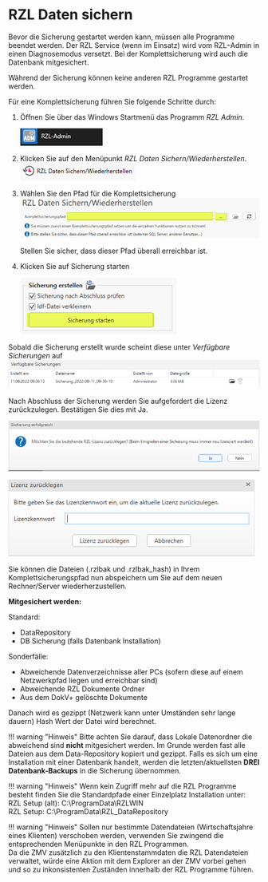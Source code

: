 # RZL Daten sichern

Bevor die Sicherung gestartet werden kann, müssen alle Programme beendet
werden. Der RZL Service (wenn im Einsatz) wird vom RZL–Admin in einen
Diagnosemodus versetzt. Bei der Komplettsicherung wird auch die
Datenbank mitgesichert.

Während der Sicherung können keine anderen RZL Programme gestartet
werden.

Für eine Komplettsicherung führen Sie folgende Schritte durch:

1.  Öffnen Sie über das Windows Startmenü das Programm *RZL Admin*.

    ![RZL-Admin](img/RZLAdmin_Starten.png)

2.  Klicken Sie auf den Menüpunkt *RZL Daten Sichern/Wiederherstellen*.
    ![RZL-Admin Daten Sichern/Wiederherstellen](img/RZLAdmin_DatenSichernWiederherstellen.png)

3.  Wählen Sie den Pfad für die Komplettsicherung
    ![RZL-Admin Komplettsicherungspfad auswählen](img/RZLAdmin_KomplettsicherungspfadAuswaehlen.png)

    Stellen Sie sicher, dass dieser Pfad überall erreichbar ist.

4.  Klicken Sie auf Sicherung starten

    ![RZL-Admin Sicherung starten](img/RZLAdmin_SicherungsStarten.png)

Sobald die Sicherung erstellt wurde scheint diese unter *Verfügbare Sicherungen* auf
![RZL-Admin Verfügbare Sicherungen](img/RZLAdmin_VerfuegbareSicherunge.png)

Nach Abschluss der Sicherung werden Sie aufgefordert die Lizenz
zurückzulegen. Bestätigen Sie dies mit Ja.

![RZL-Admin Sicherung erfolgreich](img/RZLAdmin_HinweisSicherungErfolgreich.png)

![RZL-Admin Lizenz zurücklegen](img/RZLAdmin_LizenzZuruecklegen.png)

Sie können die Dateien (.rzlbak und .rzlbak_hash) in Ihrem
Komplettsicherungspfad nun abspeichern um Sie auf dem neuen
Rechner/Server wiederherzustellen.

**Mitgesichert werden:**

Standard:

- DataRepository
- DB Sicherung (falls Datenbank Installation)

Sonderfälle:

- Abweichende Datenverzeichnisse aller PCs (sofern diese auf einem
  Netzwerkpfad liegen und erreichbar sind)
- Abweichende RZL Dokumente Ordner
- Aus dem DokV+ gelöschte Dokumente

Danach wird es gezippt (Netzwerk kann unter Umständen sehr lange dauern)
Hash Wert der Datei wird berechnet.

!!! warning "Hinweis"
    Bitte achten Sie darauf, dass Lokale Datenordner die abweichend sind
    **nicht** mitgesichert werden. Im Grunde werden fast alle Dateien aus
    dem Data-Repository kopiert und gezippt. Falls es sich um eine
    Installation mit einer Datenbank handelt, werden die
    letzten/aktuellsten **DREI** **Datenbank-Backups** in die Sicherung
    übernommen.

!!! warning "Hinweis"
    Wenn kein Zugriff mehr auf die RZL Programme besteht finden Sie die
    Standardpfade einer Einzelplatz Installation unter:<br/>
    RZL Setup (alt): C:\ProgramData\RZLWIN<br/>
    RZL Setup: C:\ProgramData\RZL_DataRepository

!!! warning "Hinweis"
    Sollen nur bestimmte Datendateien (Wirtschaftsjahre eines Klienten)
    verschoben werden, verwenden Sie zwingend die entsprechenden Menüpunkte
    in den RZL Programmen.<br/>
    Da die ZMV zusätzlich zu den Klientenstammdaten die RZL Datendateien
    verwaltet, würde eine Aktion mit dem Explorer an der ZMV vorbei gehen
    und so zu inkonsistenten Zuständen innerhalb der RZL Programme führen.